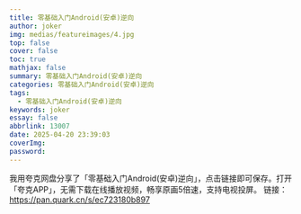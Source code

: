 ```yaml
---
title: 零基础入门Android(安卓)逆向
author: joker
img: medias/featureimages/4.jpg
top: false
cover: false
toc: true
mathjax: false
summary: 零基础入门Android(安卓)逆向
categories: 零基础入门Android(安卓)逆向
tags:
  - 零基础入门Android(安卓)逆向
keywords: joker
essay: false
abbrlink: 13007
date: 2025-04-20 23:39:03
coverImg:
password:
---
```


我用夸克网盘分享了「零基础入门Android(安卓)逆向」，点击链接即可保存。打开「夸克APP」，无需下载在线播放视频，畅享原画5倍速，支持电视投屏。
链接：https://pan.quark.cn/s/ec723180b897
